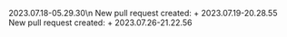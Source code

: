 2023.07.18-05.29.30\n
New pull request created: + 2023.07.19-20.28.55
New pull request created: + 2023.07.26-21.22.56
